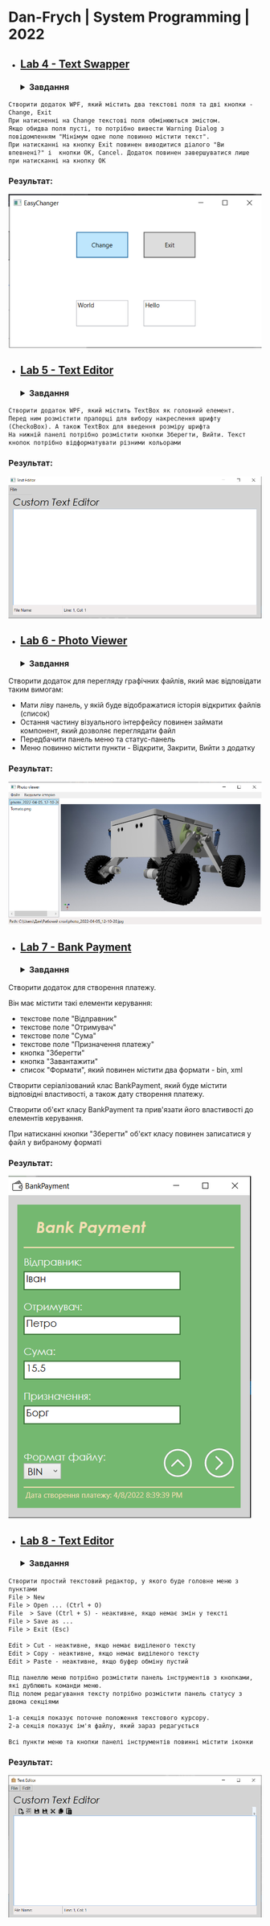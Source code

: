 # Dan-Frych | System Programming | 2022


* ## [Lab 4 - Text Swapper](Resources/Lab4.png)
    ###  <details><summary>Завдання</summary>
<p>

    Створити додаток WPF, який містить два текстові поля та дві кнопки - Change, Exit
    При натисненні на Change текстові поля обмінюються змістом.
    Якщо обидва поля пусті, то потрібно вивести Warning Dialog з повідомленням "Мінімум одне поле повинно містити текст".
    При натисканні на кнопку Exit повинен виводитися діалого "Ви впевнені?" і  кнопки OK, Cancel. Додаток повинен завершуватися лише при натисканні на кнопку ОК


### Результат:

![Lab 4](Resources/Lab4.png)

</p>
</details>



* ## [Lab 5 - Text Editor](Resources/Lab5.png)

    ###  <details><summary>Завдання</summary>
<p>

    Створити додаток WPF, який містить TextBox як головний елемент.
    Перед ним розмістити прапорці для вибору накреслення шрифту (CheckoBox). А також TextBox для введення розміру шрифта
    На нижній панелі потрібно розмістити кнопки Зберегти, Вийти. Текст кнопок потрібно відформатувати різними кольорами


### Результат:

![Lab 5](Resources/Lab5.png)

</p>
</details>

* ## [Lab 6 - Photo Viewer](Resources/Lab6.png)
   ###  <details><summary>Завдання</summary>
<p>
    Створити додаток для перегляду графічних файлів, який має відповідати таким вимогам:

* Мати ліву панель, у якій буде відображатися історія відкритих файлів (список)
* Остання частину візуального інтерфейсу повинен займати компонент, який дозволяє переглядати файл
* Передбачити панель меню та статус-панель
* Меню повинно містити пункти - Відкрити, Закрити, Вийти з додатку

### Результат:

![Lab 6](Resources/Lab6.png)

</p>
</details>

* ## [Lab 7 - Bank Payment](Resources/Lab7.png)
    ###  <details><summary>Завдання</summary>
<p>

  Створити додаток для створення платежу.

Він має містити такі елементи керування:

* текстове поле "Відправник"
* текстове поле "Отримувач"
* текстове поле "Сума"
* текстове поле "Призначення платежу"
* кнопка "Зберегти"
* кнопка "Завантажити"
* список "Формати", який повинен містити два формати - bin, xml

Створити серіалізований клас BankPayment, який буде містити відповідні властивості, а також дату створення платежу.

Створити об'єкт класу BankPayment та прив'язати його властивості до елементів керування.

При натисканні кнопки "Зберегти" об'єкт класу повинен записатися у файл у вибраному форматі


### Результат:

![Lab 7](Resources/Lab7.png)

</p>
</details>

* ## [Lab 8 - Text Editor](Resources/Lab8.png)

    ###  <details><summary>Завдання</summary>
<p>

    Створити простий текстовий редактор, у якого буде головне меню з пунктами
    File > New
    File > Open ... (Ctrl + O)
    File  > Save (Ctrl + S) - неактивне, якщо немає змін у тексті
    File > Save as ...
    File > Exit (Esc)

    Edit > Cut - неактивне, якщо немає виділеного тексту
    Edit > Copy - неактивне, якщо немає виділеного тексту
    Edit > Paste - неактивне, якщо буфер обміну пустий

    Під панеллю меню потрібно розмістити панель інструментів з кнопками, які дублюють команди меню.
    Під полем редагування тексту потрібно розмістити панель статусу з двома секціями

    1-а секція показує поточне положення текстового курсору.
    2-а секція показує ім'я файлу, який зараз редагується

    Всі пункти меню та кнопки панелі інструментів повинні містити іконки


### Результат:

![Lab 8](Resources/Lab8.png)

</p>
</details>

